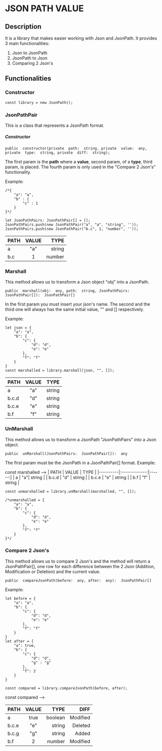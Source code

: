 # JSON PATH VALUE

## Description

It is a library that makes easier working with Json and JsonPath. It provides 3 main functionalities:
1) Json to JsonPath
2) JsonPath to Json
3) Comparing 2 Json's

## Functionalities
### Constructor
```console
const library = new JsonPath();
```
### JsonPathPair
This is a class that represents a JsonPath format.
##### Constructor

```console
public  constructor(private  path:  string, private  value:  any, private  type:  string, private  diff:  string);
```
The first param is the **path** where a **value**, second param,  of a **type**, third param,  is placed.  The fourth param is only used in the "Compare 2 Json's" functionality.

Example:
```console
/*{
	"a": "a",
	"b" : {
		"c" : 1
	}	
}*/

let JsonPathPairs: JsonPathPair[] = [];
JsonPathPairs.push(new JsonPathPair("a", "a", "string", ''));
JsonPathPairs.push(new JsonPathPair("b.c", 1, "number", ''));
```
| PATH   |     VALUE      |  TYPE |
|----------|:-------------:|------:| 
| a |  "a"| string |
| b.c |    1|   number | 

### Marshall
This method allows us to transform a Json object "obj" into a JsonPath.

```console
public  marshall(obj:  any, path:  string, JsonPathPairs:  JsonPathPair[]):  JsonPathPair[]
```
In the first param you must insert your json's name. The second and the third one will always has the same initial value, "" and [] respectively.

Example:
```console
let json = {
	"a": "a",
	"b": {
		"c": {
			"d": "d",
			"e": "e"
		},
		"f": "f"
	}
}
const marshalled = library.marshall(json, "", []);
```
| PATH   |     VALUE      |  TYPE |
|----------|:-------------:|------:| 
| a |  "a"| string |
| b.c.d |    "d" |   string | 
| b.c.e | "e" |    string | 
| b.f | "f" |   string |

### UnMarshall
This method allows us to transform a JsonPath "JsonPathPairs" into a Json object.

```console
public  unMarshall(JsonPathPairs:  JsonPathPair[]):  any
```
The first param must be the JsonPath in a JsonPathPair[] format.
Example:

const marshalled -->
| PATH   |     VALUE      |  TYPE |
|----------|:-------------:|------:| 
| a |  "a"| string |
| b.c.d |  "d"  |   string | 
| b.c.e | "e" |    string | 
| b.f | "f" |   string |

```console
const unmarshalled = library.unMarshall(marshalled, "", []);

/*unmarshalled = {
	"a": "a",
	"b": {
		"c": {
			"d": "d",
			"e": "e"
		},
		"f": "f"
	}
}*/
```


### Compare 2 Json's
This method allows us to compare 2 Json's and the method will return a JsonPathPair[], one row for each difference between the 2 Json (Addition, Modification or Deletion) and the current value.

```console
public  compareJsonPath(before:  any, after:  any):  JsonPathPair[]
```

Example:
```console
let before = {
	"a": "a",
	"b": {
		"c": {
			"d": "d",
			"e": "e"
		},
		"f": "f"
	}
}
let after = {
	"a": true,
	"b": {
		"c": {
			"d": "d",
			"g" : "g"
		},
		"f": 2
	}
}

const compared = library.compareJsonPath(before, after);

```
const compared -->

| PATH   |     VALUE      |  TYPE |  DIFF|
|----------|:-------------:|------:| ----:|
| a |  true| boolean | Modified|
| b.c.e |    "e" |   string | Deleted|
| b.c.g | "g" |    string | Added |
| b.f | 2 |   number | Modified |

